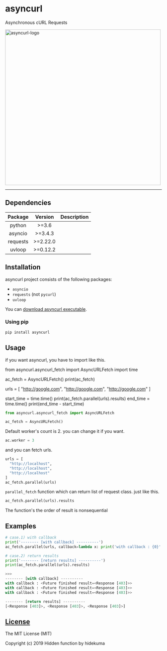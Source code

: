 # asyncurl
Asynchronous cURL Requests

<img src="https://raw.githubusercontent.com/hidden-function/i/master/asyncurl.png" height="500" alt="asyncurl-logo"> 

---
## Dependencies
| Package  | Version  | Description |
| :-:      | :-:      | :-:         |
| python   | >=3.6    |             |
| asyncio  | >=3.4.3  |             |
| requests | >=2.22.0 |             |
| uvloop   | >=0.12.2 |             |

## Installation
asyncurl project consists of the following packages:
- `asyncio`
- `requests` (not `pycurl`)
- `uvloop`

You can [download asyncurl executable](https://github.com/hidden-function/asyncurl/releases).

### Using pip
```bash
pip install asyncurl
```

## Usage
if you want asyncurl, you have to import like this.

from asyncurl.asyncurl_fetch import AsyncURLFetch
import time

ac_fetch = AsyncURLFetch()
print(ac_fetch)

urls = [
    "http://google.com",
    "http://google.com",
    "http://google.com"
]

start_time = time.time()
print(ac_fetch.parallel(urls).results)
end_time = time.time()
print(end_time - start_time)

```python
from asyncurl.asyncurl_fetch import AsyncURLFetch

ac_fetch = AsyncURLFetch()
```

Default worker's count is 2. you can change it if you want.
```python
ac.worker = 3
```

and you can fetch urls.
```python
urls = [
  "http://localhost",
  "http://localhost",
  "http://localhost"
]
ac_fetch.parallel(urls)
```
`parallel_fetch` function which can return list of request class. just like this.
```python
ac_fetch.parallel(urls).results
```
The function's the order of result is nonsequential

## Examples
```python
# case.1) with callback
print('-------- [with callback] ----------')
ac_fetch.parallel(urls, callback=lambda x: print('with callback : {0}'.format(x)))

# case.2) return results
print('-------- [return results] ----------')
print(ac_fetch.parallel(urls).results)

>>>
-------- [with callback] ----------
with callback : <Future finished result=<Response [403]>>
with callback : <Future finished result=<Response [403]>>
with callback : <Future finished result=<Response [403]>>

-------- [return results] ----------
[<Response [403]>, <Response [403]>, <Response [403]>]
```

[License](LICENSE)
------------------

The MIT License (MIT)

Copyright (c) 2019 Hidden function by hidekuma

